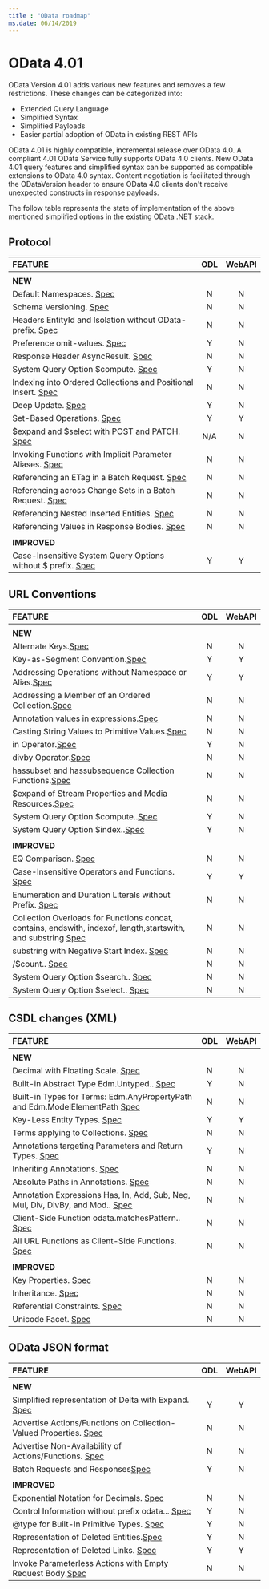 ```yaml
---
title : "OData roadmap"
ms.date: 06/14/2019
---
```

# OData 4.01

OData Version 4.01 adds various new features and removes a few restrictions. These changes can be categorized into:

- Extended Query Language
- Simplified Syntax
- Simplified Payloads
- Easier partial adoption of OData in existing REST APIs

OData 4.01 is highly compatible, incremental release over OData 4.0. A compliant 4.01 OData Service fully supports OData 4.0 clients.
New OData 4.01 query features and simplified syntax can be supported as compatible extensions to OData 4.0 syntax.
Content negotiation is facilitated through the ODataVersion header to ensure OData 4.0 clients don't receive unexpected constructs in response payloads.

The follow table represents the state of implementation of the above mentioned simplified options in the existing OData .NET stack.

## Protocol

|FEATURE|ODL|WebAPI|
|:---|:--:|:--:|
||||||||||||||||
|**NEW**|
| Default Namespaces. [Spec](https://docs.oasis-open.org/odata/new-in-odata/v4.01/cn02/new-in-odata-v4.01-cn02.html#_Toc495652484)                                                  |N|N|
| Schema Versioning. [Spec](https://docs.oasis-open.org/odata/new-in-odata/v4.01/cn02/new-in-odata-v4.01-cn02.html#_Toc495652485)                                                   |N|N|
| Headers EntityId and Isolation without OData- prefix. [Spec](https://docs.oasis-open.org/odata/new-in-odata/v4.01/cn02/new-in-odata-v4.01-cn02.html#_Toc495652486)                |N|N|
| Preference omit-values. [Spec](https://docs.oasis-open.org/odata/new-in-odata/v4.01/cn02/new-in-odata-v4.01-cn02.html#_Toc495652487)                                              |Y|N|
| Response Header AsyncResult. [Spec](https://docs.oasis-open.org/odata/new-in-odata/v4.01/cn02/new-in-odata-v4.01-cn02.html#_Toc495652488)                                         |N|N|
| System Query Option $compute. [Spec](https://docs.oasis-open.org/odata/new-in-odata/v4.01/cn02/new-in-odata-v4.01-cn02.html#_Toc495652491)                                        |Y|N|
| Indexing into Ordered Collections and Positional Insert. [Spec](https://docs.oasis-open.org/odata/new-in-odata/v4.01/cn02/new-in-odata-v4.01-cn02.html#_Toc495652536)             |N|N|
| Deep Update. [Spec](https://docs.oasis-open.org/odata/new-in-odata/v4.01/cn02/new-in-odata-v4.01-cn02.html#_Toc495652537)                                                         |Y|N|
| Set-Based Operations. [Spec](https://docs.oasis-open.org/odata/new-in-odata/v4.01/cn02/new-in-odata-v4.01-cn02.html#_Toc495652494)                                                |Y|Y|
| $expand and $select with POST and PATCH. [Spec](https://docs.oasis-open.org/odata/new-in-odata/v4.01/cn02/new-in-odata-v4.01-cn02.html#_Toc495652495)                             |N/A|N|
| Invoking Functions with Implicit Parameter Aliases. [Spec](https://docs.oasis-open.org/odata/new-in-odata/v4.01/cn02/new-in-odata-v4.01-cn02.html#_Toc495652496)                  |N|N|
| Referencing an ETag in a Batch Request. [Spec](https://docs.oasis-open.org/odata/new-in-odata/v4.01/cn02/new-in-odata-v4.01-cn02.html#_Toc495652497)                              |N|N|
| Referencing across Change Sets in a Batch Request. [Spec](https://docs.oasis-open.org/odata/new-in-odata/v4.01/cn02/new-in-odata-v4.01-cn02.html#_Toc495652498)                   |N|N|
| Referencing Nested Inserted Entities. [Spec](https://docs.oasis-open.org/odata/new-in-odata/v4.01/cn02/new-in-odata-v4.01-cn02.html#_Toc495652499)                                |N|N|
| Referencing Values in Response Bodies. [Spec](https://docs.oasis-open.org/odata/new-in-odata/v4.01/cn02/new-in-odata-v4.01-cn02.html#_Toc495652500)                               |N|N|
||
|**IMPROVED**|
|Case-Insensitive System Query Options without $ prefix. [Spec](https://docs.oasis-open.org/odata/new-in-odata/v4.01/cn02/new-in-odata-v4.01-cn02.html#_Toc)|Y|Y|

## URL Conventions

|FEATURE|ODL|WebAPI|
|:---|:--:|:--:|
||||||||||||||||
|**NEW**|
|Alternate Keys.[Spec](https://docs.oasis-open.org/odata/new-in-odata/v4.01/cn02/new-in-odata-v4.01-cn02.html#_Toc495652502) |N|N|
|Key-as-Segment Convention.[Spec](https://docs.oasis-open.org/odata/new-in-odata/v4.01/cn02/new-in-odata-v4.01-cn02.html#_Toc495652503) |Y|Y|
|Addressing Operations without Namespace or Alias.[Spec](https://docs.oasis-open.org/odata/new-in-odata/v4.01/cn02/new-in-odata-v4.01-cn02.html#_Toc495652504) |Y|Y|
|Addressing a Member of an Ordered Collection.[Spec](https://docs.oasis-open.org/odata/new-in-odata/v4.01/cn02/new-in-odata-v4.01-cn02.html#_Toc495652505) |N|N|
|Annotation values in expressions.[Spec](https://docs.oasis-open.org/odata/new-in-odata/v4.01/cn02/new-in-odata-v4.01-cn02.html#_Toc495652507) |N|N|
|Casting String Values to Primitive Values.[Spec](https://docs.oasis-open.org/odata/new-in-odata/v4.01/cn02/new-in-odata-v4.01-cn02.html#_Toc495652509) |N|N|
|in Operator.[Spec](https://docs.oasis-open.org/odata/new-in-odata/v4.01/cn02/new-in-odata-v4.01-cn02.html#_Toc495652512) |Y|N|
|divby Operator.[Spec](https://docs.oasis-open.org/odata/new-in-odata/v4.01/cn02/new-in-odata-v4.01-cn02.html#_Toc495652513) |N|N|
|hassubset and hassubsequence Collection Functions.[Spec](https://docs.oasis-open.org/odata/new-in-odata/v4.01/cn02/new-in-odata-v4.01-cn02.html#_Toc495652514) |N|N|
|$expand of Stream Properties and Media Resources.[Spec](https://docs.oasis-open.org/odata/new-in-odata/v4.01/cn02/new-in-odata-v4.01-cn02.html#_Toc495652518) |N|N|
|System Query Option $compute..[Spec](https://docs.oasis-open.org/odata/new-in-odata/v4.01/cn02/new-in-odata-v4.01-cn02.html#_Toc495652521) |Y|N|
|System Query Option $index..[Spec](https://docs.oasis-open.org/odata/new-in-odata/v4.01/cn02/new-in-odata-v4.01-cn02.html#_Toc495652522) |Y|N|
||
|**IMPROVED**|
|EQ Comparison. [Spec](https://docs.oasis-open.org/odata/new-in-odata/v4.01/cn02/new-in-odata-v4.01-cn02.html#_Toc495652508)|N|N|
|Case-Insensitive Operators and Functions.  [Spec](https://docs.oasis-open.org/odata/new-in-odata/v4.01/cn02/new-in-odata-v4.01-cn02.html#_Toc495652506)|Y|Y|
|Enumeration and Duration Literals without Prefix.  [Spec](https://docs.oasis-open.org/odata/new-in-odata/v4.01/cn02/new-in-odata-v4.01-cn02.html#_Toc495652511)|N|N|
|Collection Overloads for Functions concat, contains, endswith, indexof, length,startswith, and substring    [Spec](https://docs.oasis-open.org/odata/new-in-odata/v4.01/cn02/new-in-odata-v4.01-cn02.html#_Toc495652515)|N|N|
|substring with Negative Start Index.  [Spec](https://docs.oasis-open.org/odata/new-in-odata/v4.01/cn02/new-in-odata-v4.01-cn02.html#_Toc495652516)|N|N|
|/$count..  [Spec](https://docs.oasis-open.org/odata/new-in-odata/v4.01/cn02/new-in-odata-v4.01-cn02.html#_Toc495652517)|N|N|
|System Query Option $search..  [Spec](https://docs.oasis-open.org/odata/new-in-odata/v4.01/cn02/new-in-odata-v4.01-cn02.html#_Toc495652519)|N|N|
|System Query Option $select..  [Spec](https://docs.oasis-open.org/odata/new-in-odata/v4.01/cn02/new-in-odata-v4.01-cn02.html#_Toc495652520)|N|N|

## CSDL changes (XML)

|FEATURE|ODL|WebAPI|
|:---|:--:|:--:|
||||||||||||||||
|**NEW**|
|Decimal with Floating Scale. [Spec](https://docs.oasis-open.org/odata/new-in-odata/v4.01/cn02/new-in-odata-v4.01-cn02.html#_Toc495652525) |N|N|
|Built-in Abstract Type Edm.Untyped.. [Spec](https://docs.oasis-open.org/odata/new-in-odata/v4.01/cn02/new-in-odata-v4.01-cn02.html#_Toc495652526) |Y|N|
|Built-in Types for Terms: Edm.AnyPropertyPath and Edm.ModelElementPath  [Spec](https://docs.oasis-open.org/odata/new-in-odata/v4.01/cn02/new-in-odata-v4.01-cn02.html#_Toc495652527) |N|N|
|Key-Less Entity Types. [Spec](https://docs.oasis-open.org/odata/new-in-odata/v4.01/cn02/new-in-odata-v4.01-cn02.html#_Toc495652529) |Y|Y|
|Terms applying to Collections. [Spec](https://docs.oasis-open.org/odata/new-in-odata/v4.01/cn02/new-in-odata-v4.01-cn02.html#_Toc495652533) |N|N|
|Annotations targeting Parameters and Return Types. [Spec](https://docs.oasis-open.org/odata/new-in-odata/v4.01/cn02/new-in-odata-v4.01-cn02.html#_Toc495652534) |Y|N|
|Inheriting Annotations. [Spec](https://docs.oasis-open.org/odata/new-in-odata/v4.01/cn02/new-in-odata-v4.01-cn02.html#_Toc495652535) |N|N|
|Absolute Paths in Annotations. [Spec](https://docs.oasis-open.org/odata/new-in-odata/v4.01/cn02/new-in-odata-v4.01-cn02.html#_Toc495652536) |N|N|
|Annotation Expressions Has, In, Add, Sub, Neg, Mul, Div, DivBy, and Mod.. [Spec](https://docs.oasis-open.org/odata/new-in-odata/v4.01/cn02/new-in-odata-v4.01-cn02.html#_Toc495652537) |N|N|
|Client-Side Function odata.matchesPattern.. [Spec](https://docs.oasis-open.org/odata/new-in-odata/v4.01/cn02/new-in-odata-v4.01-cn02.html#_Toc495652538) |N|N|
|All URL Functions as Client-Side Functions. [Spec](https://docs.oasis-open.org/odata/new-in-odata/v4.01/cn02/new-in-odata-v4.01-cn02.html#_Toc495652539) |N|N|
||
|**IMPROVED**|
|Key Properties. [Spec](https://docs.oasis-open.org/odata/new-in-odata/v4.01/cn02/new-in-odata-v4.01-cn02.html#_Toc495652528) |N|N|
|Inheritance. [Spec](https://docs.oasis-open.org/odata/new-in-odata/v4.01/cn02/new-in-odata-v4.01-cn02.html#_Toc495652530) |N|N|
|Referential Constraints. [Spec](https://docs.oasis-open.org/odata/new-in-odata/v4.01/cn02/new-in-odata-v4.01-cn02.html#_Toc495652531) |N|N|
|Unicode Facet. [Spec](https://docs.oasis-open.org/odata/new-in-odata/v4.01/cn02/new-in-odata-v4.01-cn02.html#_Toc495652532) |N|N|

## OData JSON format

|FEATURE|ODL|WebAPI|
|:---|:--:|:--:|
||||||||||||||||
|**NEW**|
|Simplified representation of Delta with Expand. [Spec](https://docs.oasis-open.org/odata/new-in-odata/v4.01/cn02/new-in-odata-v4.01-cn02.html#_Toc495652547) |Y|Y|
|Advertise Actions/Functions on Collection-Valued Properties. [Spec](https://docs.oasis-open.org/odata/new-in-odata/v4.01/cn02/new-in-odata-v4.01-cn02.html#_Toc495652550) |N|N|
|Advertise Non-Availability of Actions/Functions. [Spec](https://docs.oasis-open.org/odata/new-in-odata/v4.01/cn02/new-in-odata-v4.01-cn02.html#_Toc495652551) |N|N|
|Batch Requests and Responses[Spec](https://docs.oasis-open.org/odata/new-in-odata/v4.01/cn02/new-in-odata-v4.01-cn02.html#_Toc495652553) |Y|N|
||
|**IMPROVED**|
|Exponential Notation for Decimals. [Spec](https://docs.oasis-open.org/odata/new-in-odata/v4.01/cn02/new-in-odata-v4.01-cn02.html#_Toc495652544) |N|N|
|Control Information without prefix odata... [Spec](https://docs.oasis-open.org/odata/new-in-odata/v4.01/cn02/new-in-odata-v4.01-cn02.html#_Toc495652545) |Y|N|
|@type for Built-In Primitive Types. [Spec](https://docs.oasis-open.org/odata/new-in-odata/v4.01/cn02/new-in-odata-v4.01-cn02.html#_Toc495652546) |Y|N|
|Representation of Deleted Entities.[Spec](https://docs.oasis-open.org/odata/new-in-odata/v4.01/cn02/new-in-odata-v4.01-cn02.html#_Toc495652548) |Y|N|
|Representation of Deleted Links. [Spec](https://docs.oasis-open.org/odata/new-in-odata/v4.01/cn02/new-in-odata-v4.01-cn02.html#_Toc495652549) |Y|Y|
|Invoke Parameterless Actions with Empty Request Body.[Spec](https://docs.oasis-open.org/odaclta/new-in-odata/v4.01/cn02/new-in-odata-v4.01-cn02.html#_Toc495652552) |N|N|